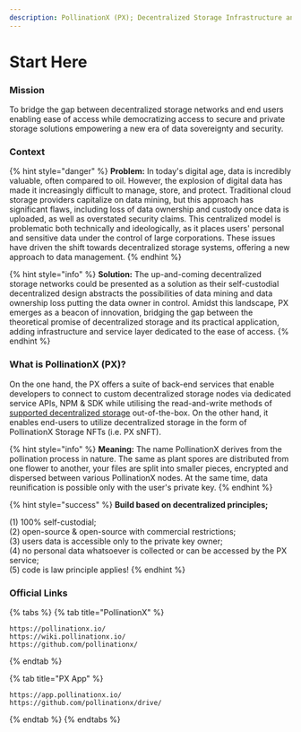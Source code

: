 ```yaml
---
description: PollinationX (PX); Decentralized Storage Infrastructure and Service Layer
---
```


# Start Here

### Mission

To bridge the gap between decentralized storage networks and end users enabling ease of access while democratizing access to secure and private storage solutions empowering a new era of data sovereignty and security.

### Context

{% hint style="danger" %}
**Problem:** In today's digital age, data is incredibly valuable, often compared to oil. However, the explosion of digital data has made it increasingly difficult to manage, store, and protect. Traditional cloud storage providers capitalize on data mining, but this approach has significant flaws, including loss of data ownership and custody once data is uploaded, as well as overstated security claims. This centralized model is problematic both technically and ideologically, as it places users' personal and sensitive data under the control of large corporations. These issues have driven the shift towards decentralized storage systems, offering a new approach to data management.
{% endhint %}

{% hint style="info" %}
**Solution:** The up-and-coming decentralized storage networks could be presented as a solution as their self-custodial decentralized design abstracts the possibilities of data mining and data ownership loss putting the data owner in control. Amidst this landscape, PX emerges as a beacon of innovation, bridging the gap between the theoretical promise of decentralized storage and its practical application, adding infrastructure and service layer dedicated to the ease of access.&#x20;
{% endhint %}

### What is PollinationX (PX)?

On the one hand, the PX offers a suite of back-end services that enable developers to connect to custom decentralized storage nodes via dedicated service APIs, NPM & SDK while utilising the read-and-write methods of [supported decentralized storage](../overview/supported-networks-and-storages.md) out-of-the-box. On the other hand, it enables end-users to utilize decentralized storage in the form of PollinationX Storage NFTs (i.e. PX sNFT).

{% hint style="info" %}
**Meaning:** The name PollinationX derives from the pollination process in nature. The same as plant spores are distributed from one flower to another, your files are split into smaller pieces, encrypted and dispersed between various PollinationX nodes. At the same time, data reunification is possible only with the user's private key.&#x20;
{% endhint %}

{% hint style="success" %}
**Build based on decentralized principles;**

(1) 100% self-custodial;\
(2) open-source & open-source with commercial restrictions;\
(3) users data is accessible only to the private key owner; \
(4) no personal data whatsoever is collected or can be accessed by the PX service; \
(5) code is law principle applies!
{% endhint %}

### Official Links

{% tabs %}
{% tab title="PollinationX" %}
```
https://pollinationx.io/
https://wiki.pollinationx.io/
https://github.com/pollinationx/
```
{% endtab %}

{% tab title="PX App" %}
```
https://app.pollinationx.io/
https://github.com/pollinationx/drive/
```
{% endtab %}
{% endtabs %}
